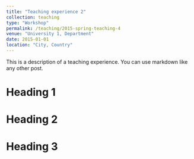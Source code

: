 ```yaml
---
title: "Teaching experience 2"
collection: teaching
type: "Workshop"
permalink: /teaching/2015-spring-teaching-4
venue: "University 1, Department"
date: 2015-01-01
location: "City, Country"
---
```


This is a description of a teaching experience. You can use markdown like any other post.

Heading 1
======

Heading 2
======

Heading 3
======
